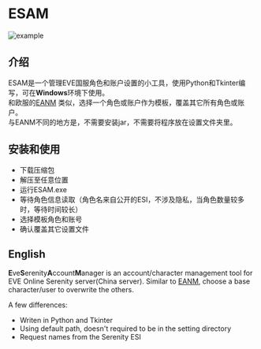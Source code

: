 # ESAM
![example](https://user-images.githubusercontent.com/14357052/125225989-8dedfc80-e313-11eb-85a3-136c5018d2f5.JPG)

## 介绍
ESAM是一个管理EVE国服角色和账户设置的小工具，使用Python和Tkinter编写，可在**Windows**环境下使用。  
和欧服的[EANM](https://github.com/Bertral/EANM/) 类似，选择一个角色或账户作为模板，覆盖其它所有角色或账户。  
与EANM不同的地方是，不需要安装jar，不需要将程序放在设置文件夹里。

## 安装和使用
* 下载压缩包  
* 解压至任意位置
* 运行ESAM.exe
* 等待角色信息读取（角色名来自公开的ESI，不涉及隐私，当角色数量较多时，等待时间较长）
* 选择模板角色和账号
* 确认覆盖其它设置文件

## English
 **E**ve**S**erenity**A**ccount**M**anager is an account/character management tool for EVE Online Serenity server(China server). Similar to [EANM](https://github.com/Bertral/EANM/),
  choose a base character/user to overwrite the others.  
    
 A few differences:
* Writen in Python and Tkinter
* Using default path, doesn't required to be in the setting directory
* Request names from the Serenity ESI